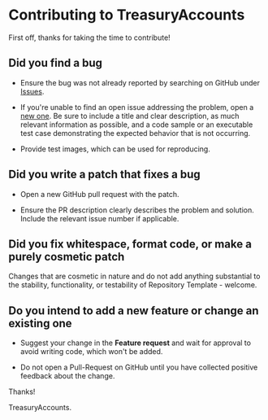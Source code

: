 # Contributing to TreasuryAccounts

First off, thanks for taking the time to contribute!

## Did you find a bug
*   Ensure the bug was not already reported by searching on GitHub under [Issues](https://github.com/arsengir/TreasuryAccounts/issues).

*   If you're unable to find an open issue addressing the problem, open a [new one](https://github.com/arsengir/TreasuryAccounts/issues/new/choose). 
    Be sure to include a title and clear description, as much relevant information as possible, 
    and a code sample or an executable test case demonstrating the expected behavior that is not occurring.
    
*   Provide test images, which can be used for reproducing.

## Did you write a patch that fixes a bug
*   Open a new GitHub pull request with the patch.

*   Ensure the PR description clearly describes the problem and solution. Include the relevant issue number if applicable.

## Did you fix whitespace, format code, or make a purely cosmetic patch
Changes that are cosmetic in nature and do not add anything substantial to the stability, 
functionality, or testability of Repository Template - welcome.
## Do you intend to add a new feature or change an existing one
*   Suggest your change in the **Feature request** and wait for approval to avoid writing code, which won't be added.

*   Do not open a Pull-Request on GitHub until you have collected positive feedback about the change.

Thanks! 

TreasuryAccounts.
